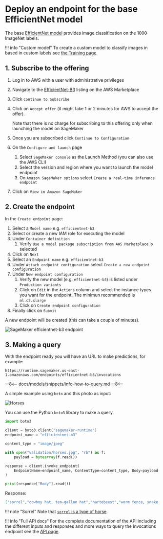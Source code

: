 # Deploy an endpoint for the base EfficientNet model

The base [EfficientNet model](https://aws.amazon.com/marketplace/pp/prodview-b4jqie4ebeo4y)
provides image classification on the 1000 ImageNet labels.

!!! info "Custom model"
    To create a custom model to classify images in based in custom labels see [the Training page](/models/efficientnet-b3/train).

## 1. Subscribe to the offering

1. Log in to AWS with a user with administrative privileges
1. Navigate to the
[EfficientNet-B3](https://aws.amazon.com/marketplace/pp/prodview-b4jqie4ebeo4y)
listing on the AWS Marketplace
1. Click `Continue to Subscribe`
1. Click on `Accept offer` (it might take 1 or 2 minutes for AWS to accept the offer).

    Note that there is no charge for subscribing to this offering only when launching the model on SageMaker

1. Once you are subscribed click `Continue to Configuration`
1. On the `Configure and launch` page
    1. Select `SageMaker console` as the Launch Method (you can also use the AWS CLI)
    1. Select the version and region where you want to launch the model endpoint
    1. On `Amazon SageMaker options` select `Create a real-time inference endpoint`
1. Click on `View in Amazon SageMaker`

## 2. Create the endpoint

In the `Create endpoint` page:

1. Select a `Model name` e.g. `efficientnet-b3`
1. Select or create a new IAM role for executing the model
1. Under `Container definition`
    1. Verify `Use a model package subscription from AWS Marketplace` is selected
1. Click on `Next`
1. Select an `Endpoint name` e.g. `efficientnet-b3`
1. Under `Attach endpoint configuration` select `Create a new endpoint configuration`
1. Under `New endpoint configuration`
    1. Verify the new model (e.g. `efficientnet-b3`) is listed under `Production variants`
    1. Click on `Edit` in the `Actions` column and select the instance types you want for the endpoint. The minimun recommended is `ml.c5.xlarge`
    1. Click on `Create endpoint configuration`
1. Finally click on `Submit`

A new endpoint will be created (this can take a couple of minutes).

![SageMaker efficientnet-b3 endpoint](/assets/images/model/efficientnet-b3/sagemaker-endpoint.png)

## 3. Making a query

With the endpoint ready you will have an URL to make predictions, for example:

```
https://runtime.sagemaker.us-east-1.amazonaws.com/endpoints/efficientnet-b3/invocations
```

--8<--
docs/models/snippets/info-how-to-query.md
--8<--

A simple example using `boto` and this photo as input:

![Horses](/assets/images/model/efficientnet-b3/horses.jpg)

You can use the Python `boto3` library to make a query.

```python
import boto3

client = boto3.client("sagemaker-runtime")
endpoint_name = "efficientnet-b3"

content_type = "image/jpeg"

with open("validation/horses.jpg", "rb") as f:
    payload = bytearray(f.read())

response = client.invoke_endpoint(
    EndpointName=endpoint_name, ContentType=content_type, Body=payload
)

print(response["Body"].read())
```

Response:

```json
["sorrel","cowboy hat, ten-gallon hat","hartebeest","worm fence, snake fence, snake-rail fence, Virginia fence","horse cart, horse-cart"]
```

!!! note "Sorrel"
    Note that [`sorrel` is a type of horse](https://en.wikipedia.org/wiki/Sorrel_(horse)).

!!! info "Full API docs"
    For the complete documentation of the API including the different inputs and responses
    and more ways to query the Invocations endpoint see the [API page](/models/efficientnet-b3/api).

